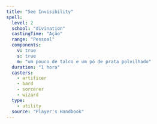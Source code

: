 ```yaml
---
title: "See Invisibility"
spell:
  level: 2
  school: "divination"
  castingTime: "Ação"
  range: "Pessoal"
  components:
    v: true
    s: true
    m: "um pouco de talco e um pó de prata polvilhado"
  duration: "1 hora"
  casters:
    - artificer
    - bard
    - sorcerer
    - wizard
  type:
    - utility
  source: "Player's Handbook"
---
```


